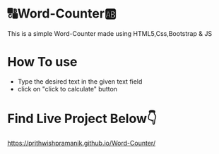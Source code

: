 # 🔠Word-Counter🆎
This is a simple Word-Counter made using HTML5,Css,Bootstrap & JS
# How To use 
- Type the desired text  in the given text field
- click on "click to calculate" button
# Find Live Project Below👇
https://prithwishpramanik.github.io/Word-Counter/
